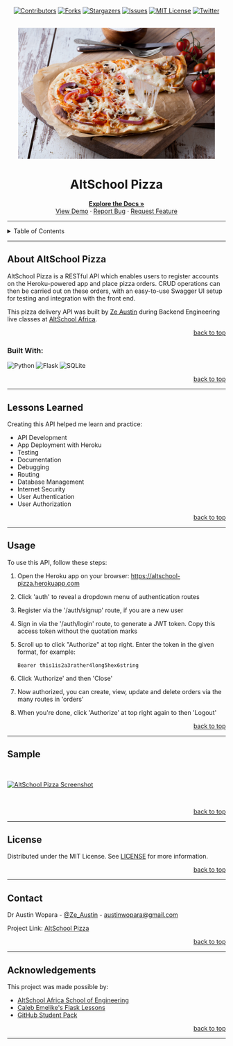 <!-- Back to Top Navigation Anchor -->
<a name="readme-top"></a>

<!-- Project Shields -->
<div align="center">

  [![Contributors][contributors-shield]][contributors-url]
  [![Forks][forks-shield]][forks-url]
  [![Stargazers][stars-shield]][stars-url]
  [![Issues][issues-shield]][issues-url]
  [![MIT License][license-shield]][license-url]
  [![Twitter][twitter-shield]][twitter-url]
</div>

<!-- Project Logo -->
<br />
<div align="center">
  <a href="https://github.com/Ze-Austin/altschool-pizza">
    <img src="./Images/Pizza.jpeg" alt="Logo" width="90%" height="30%">
  </a>
</div>

<div align="center">
  <h1>AltSchool Pizza</h1>
</div>

<div>
  <p align="center">
    <a href="https://github.com/Ze-Austin/altschool-pizza#readme"><strong>Explore the Docs »</strong></a>
    <br />
    <a href="https://github.com/Ze-Austin/altschool-pizza/blob/main/static/screenshot.png">View Demo</a>
    ·
    <a href="https://github.com/Ze-Austin/altschool-pizza/issues">Report Bug</a>
    ·
    <a href="https://github.com/Ze-Austin/altschool-pizza/issues">Request Feature</a>
  </p>
</div>

---

<!-- Table of Contents -->
<details>
  <summary>Table of Contents</summary>
  <ol>
    <li>
      <a href="#about-altschool-pizza">About AltSchool Pizza</a>
      <ul>
        <li><a href="#built-with">Built With</a></li>
      </ul>
    </li>
    <li>
      <a href="#lessons-learned">Lessons Learned</a>
    </li>
    <li>
      <a href="#usage">Usage</a>
      <ul>
        <li><a href="#prerequisites">Prerequisites</a></li>
        <li><a href="#installation">Installation</a></li>
      </ul>
    </li>    
    <li><a href="#sample">Sample</a></li>
    <li><a href="#license">License</a></li>
    <li><a href="#contact">Contact</a></li>
    <li><a href="#acknowledgments">Acknowledgments</a></li>
  </ol>
  <p align="right"><a href="#readme-top">back to top</a></p>
</details>

---

<!-- About the Blog -->
## About AltSchool Pizza

AltSchool Pizza is a RESTful API which enables users to register accounts on the Heroku-powered app and place pizza orders. CRUD operations can then be carried out on these orders, with an easy-to-use Swagger UI setup for testing and integration with the front end.

This pizza delivery API was built by <a href="https://www.github.com/Ze-Austin">Ze Austin</a> during Backend Engineering live classes at <a href="https://altschoolafrica.com/schools/engineering">AltSchool Africa</a>.

<p align="right"><a href="#readme-top">back to top</a></p>

### Built With:

![Python][python]
![Flask][flask]
![SQLite][sqlite]

<p align="right"><a href="#readme-top">back to top</a></p>

---
<!-- Lessons from the Project -->
## Lessons Learned

Creating this API helped me learn and practice:
* API Development
* App Deployment with Heroku
* Testing
* Documentation
* Debugging
* Routing
* Database Management
* Internet Security
* User Authentication
* User Authorization

<p align="right"><a href="#readme-top">back to top</a></p>

---

<!-- GETTING STARTED -->
## Usage

To use this API, follow these steps:

1. Open the Heroku app on your browser: https://altschool-pizza.herokuapp.com

2. Click 'auth' to reveal a dropdown menu of authentication routes

3. Register via the '/auth/signup' route, if you are a new user

4. Sign in via the '/auth/login' route, to generate a JWT token. Copy this access token without the quotation marks

5. Scroll up to click "Authorize" at top right. Enter the token in the given format, for example:
   ```
   Bearer this1is2a3rather4long5hex6string
   ```

6. Click 'Authorize' and then 'Close'

7. Now authorized, you can create, view, update and delete orders via the many routes in 'orders'

8. When you're done, click 'Authorize' at top right again to then 'Logout'

<p align="right"><a href="#readme-top">back to top</a></p>

---

<!-- Sample Screenshot -->
## Sample

<br />

[![AltSchool Pizza Screenshot][altschool-pizza-screenshot]](https://github.com/Ze-Austin/altschool-pizza/blob/main/Images/screenshot.png)

<br/>

<p align="right"><a href="#readme-top">back to top</a></p>

---

<!-- License -->
## License

Distributed under the MIT License. See <a href="https://github.com/Ze-Austin/altschool-pizza/blob/main/LICENSE">LICENSE</a> for more information.

<p align="right"><a href="#readme-top">back to top</a></p>

---

<!-- Contact -->
## Contact

Dr Austin Wopara - [@Ze_Austin](https://twitter.com/Ze_Austin) - austinwopara@gmail.com

Project Link: [AltSchool Pizza](https://github.com/Ze-Austin/altschool-pizza)

<p align="right"><a href="#readme-top">back to top</a></p>

---

<!-- Acknowledgements -->
## Acknowledgements

This project was made possible by:

* [AltSchool Africa School of Engineering](https://altschoolafrica.com/schools/engineering)
* [Caleb Emelike's Flask Lessons](https://github.com/CalebEmelike)
* [GitHub Student Pack](https://education.github.com/globalcampus/student)

<p align="right"><a href="#readme-top">back to top</a></p>

---

<!-- Markdown Links & Images -->
[contributors-shield]: https://img.shields.io/github/contributors/Ze-Austin/altschool-pizza.svg?style=for-the-badge
[contributors-url]: https://github.com/Ze-Austin/altschool-pizza/graphs/contributors
[forks-shield]: https://img.shields.io/github/forks/Ze-Austin/altschool-pizza.svg?style=for-the-badge
[forks-url]: https://github.com/Ze-Austin/altschool-pizza/network/members
[stars-shield]: https://img.shields.io/github/stars/Ze-Austin/altschool-pizza.svg?style=for-the-badge
[stars-url]: https://github.com/Ze-Austin/altschool-pizza/stargazers
[issues-shield]: https://img.shields.io/github/issues/Ze-Austin/altschool-pizza.svg?style=for-the-badge
[issues-url]: https://github.com/Ze-Austin/altschool-pizzaissues
[license-shield]: https://img.shields.io/github/license/Ze-Austin/altschool-pizza.svg?style=for-the-badge
[license-url]: https://github.com/Ze-Austin/altschool-pizza/blob/main/LICENSE.txt
[twitter-shield]: https://img.shields.io/badge/-@ze_austin-1ca0f1?style=for-the-badge&logo=twitter&logoColor=white&link=https://twitter.com/ze_austin
[twitter-url]: https://twitter.com/ze_austin
[altschool-pizza-screenshot]: https://github.com/Ze-Austin/altschool-pizza/blob/main/Images/screenshot.png
[python]: https://img.shields.io/badge/python-3670A0?style=for-the-badge&logo=python&logoColor=ffdd54
[flask]: https://img.shields.io/badge/flask-%23000.svg?style=for-the-badge&logo=flask&logoColor=white
[sqlite]: https://img.shields.io/badge/sqlite-%2307405e.svg?style=for-the-badge&logo=sqlite&logoColor=white